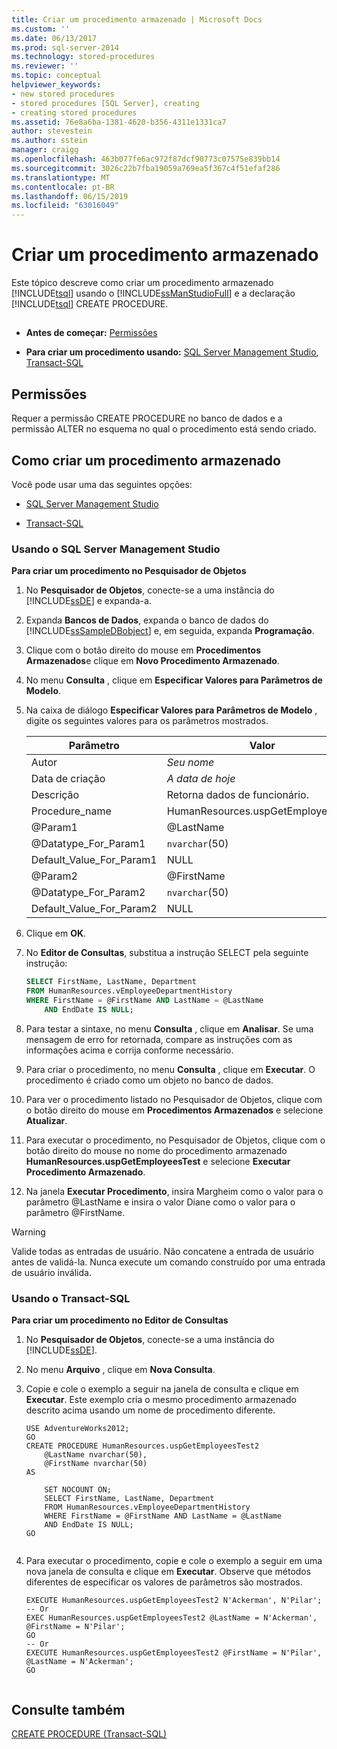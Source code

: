 ```yaml
---
title: Criar um procedimento armazenado | Microsoft Docs
ms.custom: ''
ms.date: 06/13/2017
ms.prod: sql-server-2014
ms.technology: stored-procedures
ms.reviewer: ''
ms.topic: conceptual
helpviewer_keywords:
- new stored procedures
- stored procedures [SQL Server], creating
- creating stored procedures
ms.assetid: 76e8a6ba-1381-4620-b356-4311e1331ca7
author: stevestein
ms.author: sstein
manager: craigg
ms.openlocfilehash: 463b077fe6ac972f87dcf90773c07575e839bb14
ms.sourcegitcommit: 3026c22b7fba19059a769ea5f367c4f51efaf286
ms.translationtype: MT
ms.contentlocale: pt-BR
ms.lasthandoff: 06/15/2019
ms.locfileid: "63016049"
---
```

# <a name="create-a-stored-procedure"></a>Criar um procedimento armazenado
  Este tópico descreve como criar um procedimento armazenado [!INCLUDE[tsql](../../includes/tsql-md.md)] usando o [!INCLUDE[ssManStudioFull](../../includes/ssmanstudiofull-md.md)] e a declaração [!INCLUDE[tsql](../../includes/tsql-md.md)] CREATE PROCEDURE.  
  
##  <a name="Top"></a>   
-   **Antes de começar:**  [Permissões](#Permissions)  
  
-   **Para criar um procedimento usando:**  [SQL Server Management Studio](#SSMSProcedure), [Transact-SQL](#TsqlProcedure)  
  
##  <a name="Permissions"></a> Permissões  
 Requer a permissão CREATE PROCEDURE no banco de dados e a permissão ALTER no esquema no qual o procedimento está sendo criado.  
  
##  <a name="Procedures"></a> Como criar um procedimento armazenado  
 Você pode usar uma das seguintes opções:  
  
-   [SQL Server Management Studio](#SSMSProcedure)  
  
-   [Transact-SQL](#TsqlProcedure)  
  
###  <a name="SSMSProcedure"></a> Usando o SQL Server Management Studio  
 **Para criar um procedimento no Pesquisador de Objetos**  
  
1.  No **Pesquisador de Objetos**, conecte-se a uma instância do [!INCLUDE[ssDE](../../includes/ssde-md.md)] e expanda-a.  
  
2.  Expanda **Bancos de Dados**, expanda o banco de dados do [!INCLUDE[ssSampleDBobject](../../includes/sssampledbobject-md.md)] e, em seguida, expanda **Programação**.  
  
3.  Clique com o botão direito do mouse em **Procedimentos Armazenados**e clique em **Novo Procedimento Armazenado**.  
  
4.  No menu **Consulta** , clique em **Especificar Valores para Parâmetros de Modelo**.  
  
5.  Na caixa de diálogo **Especificar Valores para Parâmetros de Modelo** , digite os seguintes valores para os parâmetros mostrados.  
  
    |Parâmetro|Valor|  
    |---------------|-----------|  
    |Autor|*Seu nome*|  
    |Data de criação|*A data de hoje*|  
    |Descrição|Retorna dados de funcionário.|  
    |Procedure_name|HumanResources.uspGetEmployeesTest|  
    |@Param1|@LastName|  
    |@Datatype_For_Param1|`nvarchar`(50)|  
    |Default_Value_For_Param1|NULL|  
    |@Param2|@FirstName|  
    |@Datatype_For_Param2|`nvarchar`(50)|  
    |Default_Value_For_Param2|NULL|  
  
6.  Clique em **OK**.  
  
7.  No **Editor de Consultas**, substitua a instrução SELECT pela seguinte instrução:  
  
    ```sql  
    SELECT FirstName, LastName, Department  
    FROM HumanResources.vEmployeeDepartmentHistory  
    WHERE FirstName = @FirstName AND LastName = @LastName  
        AND EndDate IS NULL;  
    ```  
  
8.  Para testar a sintaxe, no menu **Consulta** , clique em **Analisar**. Se uma mensagem de erro for retornada, compare as instruções com as informações acima e corrija conforme necessário.  
  
9. Para criar o procedimento, no menu **Consulta** , clique em **Executar**. O procedimento é criado como um objeto no banco de dados.  
  
10. Para ver o procedimento listado no Pesquisador de Objetos, clique com o botão direito do mouse em **Procedimentos Armazenados** e selecione **Atualizar**.  
  
11. Para executar o procedimento, no Pesquisador de Objetos, clique com o botão direito do mouse no nome do procedimento armazenado **HumanResources.uspGetEmployeesTest** e selecione **Executar Procedimento Armazenado**.  
  
12. Na janela **Executar Procedimento**, insira Margheim como o valor para o parâmetro @LastName e insira o valor Diane como o valor para o parâmetro @FirstName.  
  
> [!WARNING]  
>  Valide todas as entradas de usuário. Não concatene a entrada de usuário antes de validá-la. Nunca execute um comando construído por uma entrada de usuário inválida.  
  
###  <a name="TsqlProcedure"></a> Usando o Transact-SQL  
 **Para criar um procedimento no Editor de Consultas**  
  
1.  No **Pesquisador de Objetos**, conecte-se a uma instância do [!INCLUDE[ssDE](../../includes/ssde-md.md)].  
  
2.  No menu **Arquivo** , clique em **Nova Consulta**.  
  
3.  Copie e cole o exemplo a seguir na janela de consulta e clique em **Executar**. Este exemplo cria o mesmo procedimento armazenado descrito acima usando um nome de procedimento diferente.  
  
    ```  
    USE AdventureWorks2012;  
    GO  
    CREATE PROCEDURE HumanResources.uspGetEmployeesTest2   
        @LastName nvarchar(50),   
        @FirstName nvarchar(50)   
    AS   
  
        SET NOCOUNT ON;  
        SELECT FirstName, LastName, Department  
        FROM HumanResources.vEmployeeDepartmentHistory  
        WHERE FirstName = @FirstName AND LastName = @LastName  
        AND EndDate IS NULL;  
    GO  
  
    ```  
  
4.  Para executar o procedimento, copie e cole o exemplo a seguir em uma nova janela de consulta e clique em **Executar**. Observe que métodos diferentes de especificar os valores de parâmetros são mostrados.  
  
    ```  
    EXECUTE HumanResources.uspGetEmployeesTest2 N'Ackerman', N'Pilar';  
    -- Or  
    EXEC HumanResources.uspGetEmployeesTest2 @LastName = N'Ackerman', @FirstName = N'Pilar';  
    GO  
    -- Or  
    EXECUTE HumanResources.uspGetEmployeesTest2 @FirstName = N'Pilar', @LastName = N'Ackerman';  
    GO  
  
    ```  
  
##  <a name="PowerShellProcedure"></a>   
## <a name="see-also"></a>Consulte também  
 [CREATE PROCEDURE &#40;Transact-SQL&#41;](/sql/t-sql/statements/create-procedure-transact-sql)  
  
  
